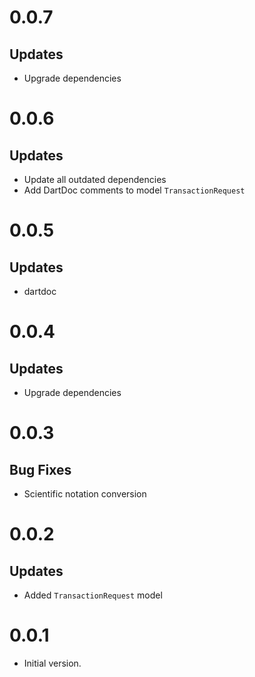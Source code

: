 # 0.0.7

## Updates

- Upgrade dependencies

# 0.0.6

## Updates

- Update all outdated dependencies
- Add DartDoc comments to model `TransactionRequest`

# 0.0.5

## Updates

- dartdoc

# 0.0.4

## Updates

- Upgrade dependencies

# 0.0.3

## Bug Fixes

- Scientific notation conversion

# 0.0.2

## Updates

- Added `TransactionRequest` model

# 0.0.1

- Initial version.
